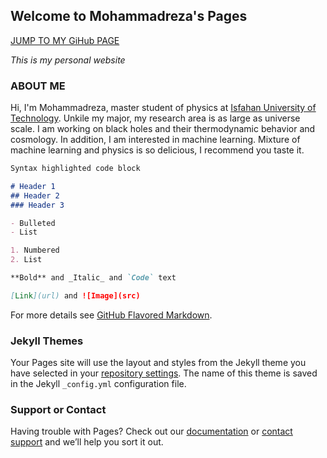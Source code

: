 ## Welcome to Mohammadreza's Pages

[JUMP TO MY GiHub PAGE](https://github.com/mohammadreza-ebrahimi)

_This is my personal website_

### ABOUT ME  
Hi, I'm Mohammadreza, master student of physics at [Isfahan University of Technology](english.iut.ac.ir). Unkile my major, my research area is as large as universe scale. I am working on black holes and their thermodynamic behavior and cosmology. In addition, I am interested in machine learning. Mixture of machine learning and physics is so delicious, I recommend you taste it.  
```markdown
Syntax highlighted code block

# Header 1
## Header 2
### Header 3

- Bulleted
- List

1. Numbered
2. List

**Bold** and _Italic_ and `Code` text

[Link](url) and ![Image](src)
```

For more details see [GitHub Flavored Markdown](https://guides.github.com/features/mastering-markdown/).

### Jekyll Themes

Your Pages site will use the layout and styles from the Jekyll theme you have selected in your [repository settings](https://github.com/mohammadreza-ebrahimi/mohammadreza-ebrahimi.github.io/settings). The name of this theme is saved in the Jekyll `_config.yml` configuration file.

### Support or Contact

Having trouble with Pages? Check out our [documentation](https://docs.github.com/categories/github-pages-basics/) or [contact support](https://support.github.com/contact) and we’ll help you sort it out.

